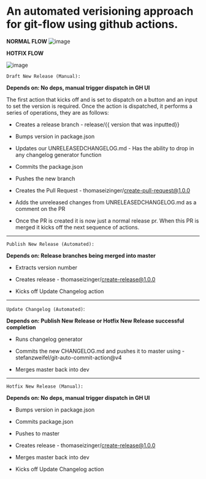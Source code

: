 # An automated verisioning approach for git-flow using github actions.

__NORMAL FLOW__
![image](https://user-images.githubusercontent.com/85508050/191331335-a7b4c9a7-ea76-434b-ac9a-e5fe7cc4e0b1.png)

__HOTFIX FLOW__

![image](https://user-images.githubusercontent.com/85508050/191331311-de403200-7e23-4afa-b46b-8d9ac804e3a3.png)


`Draft New Release (Manual):` 

__Depends on: No deps, manual trigger dispatch in GH UI__

The first action that kicks off and is set to dispatch on a button and an input to set the version is required. Once the action is dispatched, it performs a series of operations, they are as follows: 

- Creates a release branch - release/{{ version that was inputted}}

- Bumps version in package.json

- Updates our UNRELEASEDCHANGELOG.md - Has the ability to drop in any changelog generator function

- Commits the package.json

- Pushes the new branch

- Creates the Pull Request - thomaseizinger/create-pull-request@1.0.0

- Adds the unreleased changes from UNRELEASEDCHANGELOG.md as a comment on the PR

- Once the PR is created it is now just a normal release pr. When this PR is merged it kicks off the next sequence of actions. 

<hr/>

`Publish New Release (Automated):`

__Depends on: Release branches being merged into master__

- Extracts version number

- Creates release - thomaseizinger/create-release@1.0.0

- Kicks off Update Changelog action

 <hr/>

`Update Changelog (Automated)`: 

__Depends on: Publish New Release or Hotfix New Release successful completion__

- Runs changelog generator

- Commits the new CHANGELOG.md and pushes it to master using - stefanzweifel/git-auto-commit-action@v4

- Merges master back into dev

 <hr/>

`Hotfix New Release (Manual):`

__Depends on: No deps, manual trigger dispatch in GH UI__

- Bumps version in package.json 

- Commits package.json

- Pushes to master

- Creates release - thomaseizinger/create-release@1.0.0

- Merges master back into dev

- Kicks off Update Changelog action

